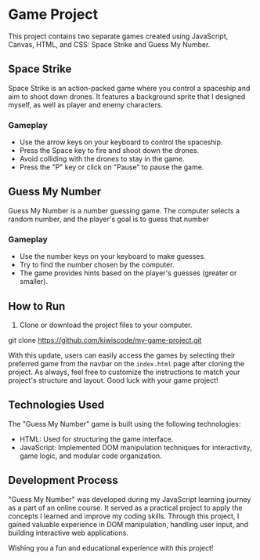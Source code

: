 # Game Project

This project contains two separate games created using JavaScript, Canvas, HTML, and CSS: Space Strike and Guess My Number.

## Space Strike

Space Strike is an action-packed game where you control a spaceship and aim to shoot down drones. It features a background sprite that I designed myself, as well as player and enemy characters.

### Gameplay

- Use the arrow keys on your keyboard to control the spaceship.
- Press the Space key to fire and shoot down the drones.
- Avoid colliding with the drones to stay in the game.
- Press the "P" key or click on "Pause" to pause the game.

## Guess My Number

Guess My Number is a number guessing game. The computer selects a random number, and the player's goal is to guess that number

### Gameplay

- Use the number keys on your keyboard to make guesses.
- Try to find the number chosen by the computer.
- The game provides hints based on the player's guesses (greater or smaller).

## How to Run

1. Clone or download the project files to your computer.

git clone https://github.com/kiwiscode/my-game-project.git

With this update, users can easily access the games by selecting their preferred game from the navbar on the `index.html` page after cloning the project. As always, feel free to customize the instructions to match your project's structure and layout. Good luck with your game project!

## Technologies Used

The "Guess My Number" game is built using the following technologies:

- HTML: Used for structuring the game interface.
- JavaScript: Implemented DOM manipulation techniques for interactivity, game logic, and modular code organization.

## Development Process

"Guess My Number" was developed during my JavaScript learning journey as a part of an online course. It served as a practical project to apply the concepts I learned and improve my coding skills. Through this project, I gained valuable experience in DOM manipulation, handling user input, and building interactive web applications.

Wishing you a fun and educational experience with this project!
